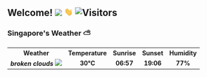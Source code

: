 <h2>Welcome! <img src="https://emojis.slackmojis.com/emojis/images/1531849430/4246/blob-sunglasses.gif?1531849430" width="25 px"/> <img src="https://raw.githubusercontent.com/ABSphreak/ABSphreak/master/gifs/Hi.gif" width="20px" /> <img src="https://visitor-badge.laobi.icu/badge?page_id=RussellDash332" alt="Visitors"></a></h2>


<h3>Singapore's Weather ⛅</h3>
<table>
  <tr>
    <th>Weather</th>
    <th>Temperature</th>
    <th>Sunrise</th>
    <th>Sunset</th>
    <th>Humidity</th>
  </tr>
  <tr style="text-align:center">
    <td><b><i>broken clouds</i></b> <img width="30" src=http:&#x2F;&#x2F;openweathermap.org&#x2F;img&#x2F;w&#x2F;04d.png></td>
    <td><b>30°C</b></td>
    <td><b>06:57</b></td>
    <td><b>19:06</b></td>
    <td><b>77%</b></td>
  </tr>
</table>
